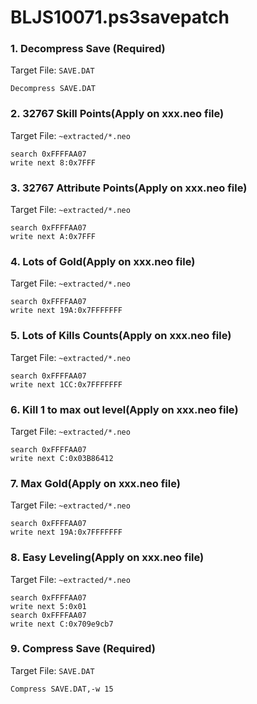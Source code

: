 # BLJS10071.ps3savepatch

### 1. Decompress Save (Required)

Target File: `SAVE.DAT`

```
Decompress SAVE.DAT
```

### 2. 32767 Skill Points(Apply on xxx.neo file)

Target File: `~extracted/*.neo`

```
search 0xFFFFAA07
write next 8:0x7FFF
```

### 3. 32767 Attribute Points(Apply on xxx.neo file)

Target File: `~extracted/*.neo`

```
search 0xFFFFAA07
write next A:0x7FFF
```

### 4. Lots of Gold(Apply on xxx.neo file)

Target File: `~extracted/*.neo`

```
search 0xFFFFAA07
write next 19A:0x7FFFFFFF
```

### 5. Lots of Kills Counts(Apply on xxx.neo file)

Target File: `~extracted/*.neo`

```
search 0xFFFFAA07
write next 1CC:0x7FFFFFFF
```

### 6. Kill 1 to max out level(Apply on xxx.neo file)

Target File: `~extracted/*.neo`

```
search 0xFFFFAA07
write next C:0x03B86412
```

### 7. Max Gold(Apply on xxx.neo file)

Target File: `~extracted/*.neo`

```
search 0xFFFFAA07
write next 19A:0x7FFFFFFF
```

### 8. Easy Leveling(Apply on xxx.neo file)

Target File: `~extracted/*.neo`

```
search 0xFFFFAA07
write next 5:0x01
search 0xFFFFAA07
write next C:0x709e9cb7
```

### 9. Compress Save (Required)

Target File: `SAVE.DAT`

```
Compress SAVE.DAT,-w 15
```


